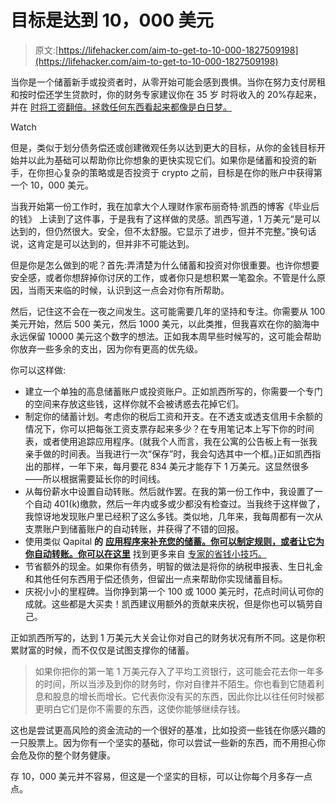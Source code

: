 # 目标是达到 10，000 美元

> 原文:[https://lifehacker.com/aim-to-get-to-10-000-1827509198](https://lifehacker.com/aim-to-get-to-10-000-1827509198)

当你是一个储蓄新手或投资者时，从零开始可能会感到畏惧。当你在努力支付房租和按时偿还学生贷款时，你的财务专家建议你在 35 岁 时将收入的 20%存起来，并在 [时将工资翻倍。拯救任何东西看起来都像是白日梦。](https://twocents.lifehacker.com/how-much-money-you-need-to-save-by-the-time-youre-35-1826106733) 

Watch

但是，类似于划分债务偿还或创建微观任务以达到更大的目标，从你的金钱目标开始并以此为基础可以帮助你比你想象的更快实现它们。如果你是储蓄和投资的新手，在你担心复杂的策略或是否投资于 crypto 之前，目标是在你的账户中获得第一个 10，000 美元。

当我开始第一份工作时，我在加拿大个人理财作家布丽奇特·凯西的博客《毕业后的钱》 上读到了这件事，于是我有了这样做的灵感。凯西写道，1 万美元“是可以达到的，但仍然很大。安全，但不太舒服。它显示了进步，但并不完整。”换句话说，这肯定是可以达到的，但并非不可能达到。

但是你是怎么做到的呢？首先:弄清楚为什么储蓄和投资对你很重要。也许你想要安全感，或者你想辞掉你讨厌的工作，或者你只是想积累一笔盈余。不管是什么原因，当雨天来临的时候，认识到这一点会对你有所帮助。

然后，记住这不会在一夜之间发生。这可能需要几年的坚持和专注。你需要从 100 美元开始，然后 500 美元，然后 1000 美元，以此类推，但我喜欢在你的脑海中永远保留 10000 美元这个数字的想法。正如我本周早些时候写的，这可能会帮助你放弃一些多余的支出，因为你有更高的优先级。

你可以这样做:

*   建立一个单独的高息储蓄账户或投资账户。正如凯西所写的，你需要一个专门的空间来存放这些钱，这样你就不会被诱惑去花掉它们。
*   制定你的储蓄计划。考虑你的税后工资和开支。在不透支或透支信用卡余额的情况下，你可以把每张工资支票存起来多少？在专用笔记本上写下你的时间表，或者使用追踪应用程序。(就我个人而言，我在公寓的公告板上有一张我亲手做的时间表。当我进行一次“保存”时，我会勾选其中一个框。)正如凯西指出的那样，一年下来，每月要花 834 美元才能存下 1 万美元。这显然很多——所以根据需要延长你的时间线。
*   从每份薪水中设置自动转账。然后就作罢。在我的第一份工作中，我设置了一个自动 401(k)缴款，然后一年内或多或少都没有检查过。当我终于这样做了，我惊讶地发现账户里已经积了这么多钱。类似地，几年来，我每周都有一次从支票账户到储蓄账户的自动转账，并获得了不错的回报。
*   使用类似 Qapital **的** [**应用程序来补充您的储蓄。你可以制定规则，或者让它为你自动转账。你可以在这里**](https://lifehacker.com/saving-app-showdown-qapital-vs-digit-1790189978) 找到更多来自 [专家的省钱小技巧。](https://twocents.lifehacker.com/the-best-advice-for-saving-as-much-as-you-can-1821196524)
*   节省额外的现金。如果你有债务，明智的做法是将你的纳税申报表、生日礼金和其他任何东西用于偿还债务，但留出一点来帮助你实现储蓄目标。
*   庆祝小小的里程碑。当你挣到第一个 100 或 1000 美元时，花点时间认可你的成就。这些都是大买卖！凯西建议用额外的贡献来庆祝，但是你也可以犒劳自己。

正如凯西所写的，达到 1 万美元大关会让你对自己的财务状况有所不同。这是你积累财富的时候，而不仅仅是试图支撑你的储蓄。

> 如果你把你的第一笔 1 万美元存入了平均工资银行，这可能会花去你一年多的时间，所以当涉及到你的财务时，你对自律并不陌生。你也看到它随着利息和股息的增长而增长。它代表你没有买的东西，因此你比以往任何时候都更明白它们是你不需要的东西，这使你能够继续存钱。

这也是尝试更高风险的资金流动的一个很好的基准，比如投资一些钱在你感兴趣的一只股票上。因为你有一个坚实的基础，你可以尝试一些新的东西，而不用担心你会危及你的整个财务健康。

存 10，000 美元并不容易，但这是一个坚实的目标，可以让你每个月多存一点点。